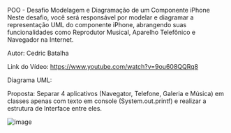 POO - Desafio
Modelagem e Diagramação de um Componente iPhone
Neste desafio, você será responsável por modelar e diagramar a representação UML do componente iPhone, abrangendo suas funcionalidades como Reprodutor Musical, Aparelho Telefônico e Navegador na Internet.

Autor:
Cedric Batalha

Link do Vídeo:
https://www.youtube.com/watch?v=9ou608QQRq8


Diagrama UML:


Proposta:
Separar 4 aplicativos (Navegator, Telefone, Galeria e Música) em classes apenas com texto em console (System.out.printf) e realizar a estrutura de Interface entre eles.

![image](https://github.com/cedricbatalha/Bootcamp_ComponenteIphone/assets/4136238/9a5f29a7-cf6d-412e-acaa-bb19aa89e6a4)
